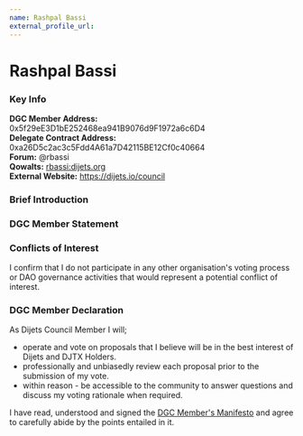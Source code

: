 ```yaml
---
name: Rashpal Bassi  
external_profile_url:  
---
```


# Rashpal Bassi

### Key Info

**DGC Member Address:** 0x5f29eE3D1bE252468ea941B9076d9F1972a6c6D4  
**Delegate Contract Address:** 0xa26D5c2ac3c5Fdd4A61a7D42115BE12Cf0c40664  
**Forum:** @rbassi  
**Qowalts:** [rbassi:dijets.org](https://redirect.dijets.io/#/#rbassi:dijets.org)  
**External Website:** https://dijets.io/council  

### Brief Introduction


### DGC Member Statement


### Conflicts of Interest

I confirm that I do not participate in any other organisation's voting process or DAO governance activities that would represent a potential conflict of interest.

### DGC Member Declaration

As Dijets Council Member I will;

 - operate and vote on proposals that I believe will be in the best interest of Dijets and DJTX Holders.
 - professionally and unbiasedly review each proposal prior to the submission of my vote.
 - within reason - be accessible to the community to answer questions and discuss my voting rationale when required.

I have read, understood and signed the [DGC Member's Manifesto](https://dijets.io/manifesto) and agree to carefully abide by the points entailed in it.
